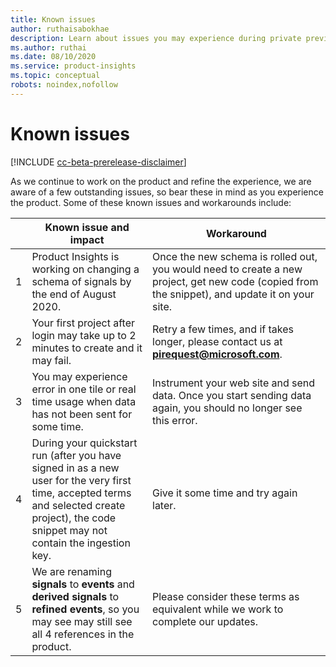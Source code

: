 ```yaml
---
title: Known issues 
author: ruthaisabokhae
description: Learn about issues you may experience during private preview and how to work around them
ms.author: ruthai
ms.date: 08/10/2020
ms.service: product-insights
ms.topic: conceptual
robots: noindex,nofollow
---
```


# Known issues

[!INCLUDE [cc-beta-prerelease-disclaimer]( ../includes/cc-beta-prerelease-disclaimer.md)]

As we continue to work on the product and refine the experience, we are aware of a few outstanding issues, so bear these in mind as you experience the product. Some of these known issues and workarounds include:

|  | Known issue and impact | Workaround | 
|------------------|------------------------|------------------------|
| 1 | Product Insights is working on changing a schema of signals by the end of August 2020. | Once the new schema is rolled out, you would need to create a new project, get new code (copied from the snippet), and update it on your site. |
| 2 | Your first project after login may take up to 2 minutes to create and it may fail. | Retry a few times, and if takes longer, please contact us at **pirequest@microsoft.com**. |
| 3 | You may experience error in one tile or real time usage when data has not been sent for some time. | Instrument your web site and send data. Once you start sending data again, you should no longer see this error. | 
| 4 | During your quickstart run (after you have signed in as a new user for the very first time, accepted terms and selected create project), the code snippet may not contain the ingestion key. | Give it some time and try again later. |
| 5 | We are renaming **signals** to **events** and **derived signals** to **refined events**, so you may see may still see all 4 references in the product. | Please consider these terms as equivalent while we work to complete our updates. |

